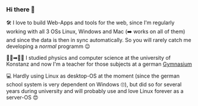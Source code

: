 ### Hi there 👋

🛠 I love to build Web-Apps and tools for the web, since I'm regularly working with all 3 OSs Linux, Windows and Mac (➡ works on all of them) and since the data is then in sync automatically. So you will rarely catch me developing a *normal* programm 😉

👨‍🎓➡👨‍🏫 I studied physics and computer science at the university of Konstanz and now I'm a teacher for those subjects at a german [Gymnasium](https://en.wikipedia.org/wiki/Gymnasium_(Germany))

💻 Hardly using Linux as desktop-OS at the moment (since the german school system is very dependent on Windows 🙄), but did so for several years during university and will probably use and love Linux forever as a server-OS 😍


<!--
**PhiTux/PhiTux** is a ✨ _special_ ✨ repository because its `README.md` (this file) appears on your GitHub profile.

Here are some ideas to get you started:

- 🔭 I’m currently working on ...
- 🌱 I’m currently learning ...
- 👯 I’m looking to collaborate on ...
- 🤔 I’m looking for help with ...
- 💬 Ask me about ...
- 📫 How to reach me: ...
- 😄 Pronouns: ...
- ⚡ Fun fact: ...
-->
